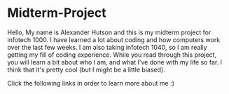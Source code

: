 # Midterm-Project  


Hello, My name is Alexander Hutson and this is my midterm project for infotech 1000. I have learned a lot about coding and how computers work over the last few weeks. I am also taking infotech 1040, so I am really getting my fill of coding experience. While you read through this project, you will learn a bit about who I am, and what I've done with my life so far. I think that it's pretty cool (but I might be a little biased).

Click the following links in order to learn more about me :)
